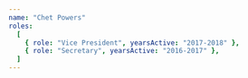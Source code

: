 ```yaml
---
name: "Chet Powers"
roles:
  [
    { role: "Vice President", yearsActive: "2017-2018" },
    { role: "Secretary", yearsActive: "2016-2017" },
  ]
---
```

